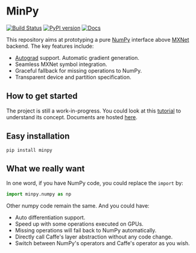 # MinPy

[![Build Status](https://travis-ci.org/dmlc/minpy.svg?branch=master)](https://travis-ci.org/dmlc/minpy)
[![PyPI version](https://badge.fury.io/py/minpy.svg)](https://badge.fury.io/py/minpy)
[![Docs](https://readthedocs.org/projects/minpy/badge/?version=latest)](https://minpy.readthedocs.io/en/latest/)

This repository aims at prototyping a pure [NumPy](http://www.numpy.org/) interface above [MXNet](https://github.com/dmlc/mxnet) backend. The key features include:

* [Autograd](https://github.com/HIPS/autograd) support. Automatic gradient generation.
* Seamless MXNet symbol integration.
* Graceful fallback for missing operations to NumPy.
* Transparent device and partition specification.

## How to get started

The project is still a work-in-progress. You could look at this [tutorial](https://github.com/dmlc/minpy/blob/master/examples/demo/minpy_tutorial.ipynb) to understand its concept. Documents are hosted [here](https://minpy.readthedocs.io/en/latest/).

## Easy installation

```
pip install minpy
```

## What we really want

In one word, if you have NumPy code, you could replace the `import` by:

```python
import minpy.numpy as np
```

Other numpy code remain the same. And you could have:
* Auto differentiation support.
* Speed up with some operations executed on GPUs.
* Missing operations will fail back to NumPy automatically.
* Directly call Caffe's layer abstraction without any code change.
* Switch between NumPy's operators and Caffe's operator as you wish.
